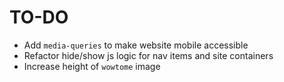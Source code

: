 # TO-DO
- Add `media-queries` to make website mobile accessible
- Refactor hide/show js logic for nav items and site containers
- Increase height of `wowtome` image 
